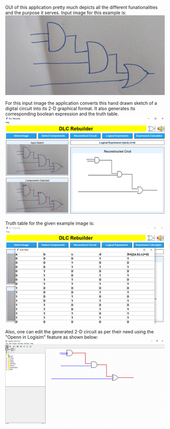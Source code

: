GUI of this application pretty much depicts all the different funationalities and the purpose it serves. Input image for this example is:
![](IMG_20200506_170132.jpg)

For this input image the application converts this hand drawn sketch of a digital circuit into its 2-D graphical format. It also generates its corresponding boolean expression and the truth table.
![](gui.png)

Truth table for the given example image is:
![](expression%20calci.png)

Also, one can edit the generated 2-D circuit as per their need using the "Openn in Logisim" feature as shown below:
![](circuit_logisim.png)

